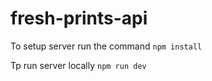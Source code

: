 # fresh-prints-api

To setup server run the command
    `npm install`


Tp run server locally
    `npm run dev`